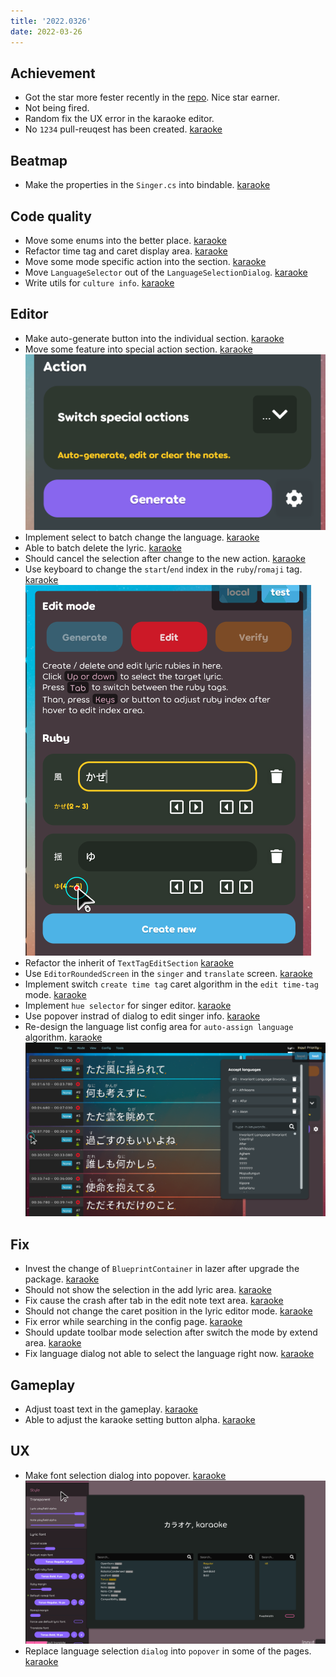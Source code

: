```yaml
---
title: '2022.0326'
date: 2022-03-26
---
```


## Achievement
- Got the star more fester recently in the [repo](https://github.com/karaoke-dev/karaoke). Nice star earner.
- Not being fired.
- Random fix the UX error in the karaoke editor.
- No `1234` pull-reuqest has been  created. [karaoke](#1234@andy840119)

## Beatmap
- Make the properties in the `Singer.cs` into bindable. [karaoke](#1222#1223@andy840119)

## Code quality
- Move some enums into the better place. [karaoke](#1215@andy840119)
- Refactor time tag and caret display area. [karaoke](#1216@andy840119)
- Move some mode specific action into the section. [karaoke](#1219@andy840119)
- Move `LanguageSelector` out of the `LanguageSelectionDialog`. [karaoke](#1228@andy840119)
- Write utils for `culture info`. [karaoke](#1231@andy840119)

## Editor
- Make auto-generate button into the individual section. [karaoke](#1180#1181@andy840119)
- Move some feature into special action section. [karaoke](#1182@andy840119)    
  ![](res/2022-03-26-19-13-39.png)
- Implement select to batch change the language. [karaoke](#1170#1183@andy840119)
- Able to batch delete the lyric. [karaoke](#1184@andy840119)
- Should cancel the selection after change to the new action. [karaoke](#1185@andy840119)
- Use keyboard to change the `start`/`end` index in the `ruby`/`romaji` tag. [karaoke](#1172#1189@andy840119)    
  ![](res/2022-03-26-19-48-56.png)
- Refactor the inherit of `TextTagEditSection` [karaoke](#1188#1190@andy840119)
- Use `EditorRoundedScreen` in the `singer` and `translate` screen. [karaoke](#1191#1192@andy840119)
- Implement switch `create time tag` caret algorithm in the `edit time-tag` mode. [karaoke](#1218@andy840119)
- Implement `hue selector` for singer editor. [karaoke](#1224@andy840119)
- Use popover instrad of dialog to edit singer info. [karaoke](#1225#1221@andy840119)
- Re-design the language list config area for `auto-assign language` algorithm. [karaoke](#1234@andy840119)    
  ![](res/2022-03-26-20-13-18.png)

## Fix
- Invest the change of `BlueprintContainer` in lazer after upgrade the package. [karaoke](#1176@andy840119)
- Should not show the selection in the add lyric area. [karaoke](#1193#1197@andy840119)
- Fix cause the crash after tab in the edit note text area. [karaoke](#1196#1198@andy840119)
- Should not change the caret position in the lyric editor mode. [karaoke](#1194#1199@andy840119)
- Fix error while searching in the config page. [karaoke](#1203@andy840119)
- Should update toolbar mode selection after switch the mode by extend area. [karaoke](#1135#1205@andy840119)
- Fix language dialog not able to select the language right now. [karaoke](#1214@andy840119)

## Gameplay
- Adjust toast text in the gameplay. [karaoke](#1201@andy840119)
- Able to adjust the karaoke setting button alpha. [karaoke](#1209#1210@andy840119)

## UX
- Make font selection dialog into popover. [karaoke](#1226#1227@andy840119)    
  ![](res/2022-03-26-20-06-31.png)
- Replace language selection `dialog` into `popover` in some of the pages. [karaoke](#1229@andy840119) 